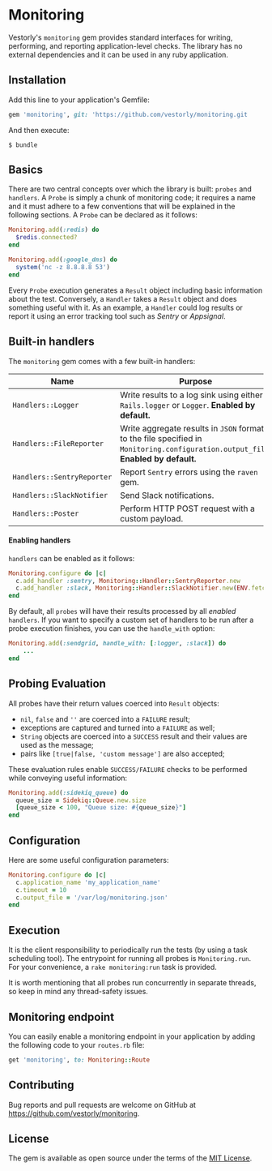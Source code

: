 # Monitoring

Vestorly's `monitoring` gem provides standard interfaces for writing,
performing, and reporting application-level checks. The library has no external
dependencies and it can be used in any ruby application.

## Installation

Add this line to your application's Gemfile:

```ruby
gem 'monitoring', git: 'https://github.com/vestorly/monitoring.git
```

And then execute:

    $ bundle

## Basics

There are two central concepts over which the library is built: `probes` and
`handlers`.  A `Probe` is simply a chunk of monitoring code; it requires a name
and it must adhere to a few conventions that will be explained in the
following sections. A `Probe` can be declared as it follows:

```ruby
Monitoring.add(:redis) do
  $redis.connected?
end

Monitoring.add(:google_dns) do
  system('nc -z 8.8.8.8 53')
end
```

Every `Probe` execution generates a `Result` object including basic information
about the test. Conversely, a `Handler` takes a `Result` object and does something
useful with it. As an example, a `Handler` could log results or report
it using an error tracking tool such as *Sentry* or *Appsignal*.

## Built-in handlers

The `monitoring` gem comes with a few built-in handlers:

Name | Purpose
--- | ---
`Handlers::Logger` | Write results to a log sink using either `Rails.logger` or `Logger`. **Enabled by default.**
`Handlers::FileReporter` | Write aggregate results in `JSON` format to the file specified in `Monitoring.configuration.output_file`. **Enabled by default.**
`Handlers::SentryReporter` | Report `Sentry` errors using the `raven` gem.
`Handlers::SlackNotifier` | Send Slack notifications.
`Handlers::Poster` | Perform HTTP POST request with a custom payload.

#### Enabling handlers

`handlers` can be enabled as it follows:

```ruby
Monitoring.configure do |c|
  c.add_handler :sentry, Monitoring::Handler::SentryReporter.new
  c.add_handler :slack, Monitoring::Handler::SlackNotifier.new(ENV.fetch(:SLACK_WEBHOOK))
end
```

By default, all `probes` will have their results processed by all *enabled*
`handlers`.  If you want to specify a custom set of handlers to be run after a
probe execution finishes, you can use the `handle_with` option:

```ruby
Monitoring.add(:sendgrid, handle_with: [:logger, :slack]) do
    ...
end
```

## Probing Evaluation

All probes have their return values coerced into `Result` objects:

* `nil`, `false` and `''` are coerced into a `FAILURE` result;
* exceptions are captured and turned into a `FAILURE` as well;
* `String` objects are coerced into a `SUCCESS` result and their values are used
  as the message;
* pairs like `[true|false, 'custom message']` are also accepted;

These evaluation rules enable `SUCCESS/FAILURE` checks to be performed while
conveying useful information:

```ruby
Monitoring.add(:sidekiq_queue) do
  queue_size = Sidekiq::Queue.new.size
  [queue_size < 100, "Queue size: #{queue_size}"]
end
```

## Configuration

Here are some useful configuration parameters:

```ruby
Monitoring.configure do |c|
  c.application_name 'my_application_name'
  c.timeout = 10
  c.output_file = '/var/log/monitoring.json'
end
```

## Execution

It is the client responsibility to periodically run the tests (by using a task
scheduling tool). The entrypoint for running all probes is `Monitoring.run`. For
your convenience, a `rake monitoring:run` task is provided.

It is worth mentioning that all probes run concurrently in separate threads, so
keep in mind any thread-safety issues.

## Monitoring endpoint

You can easily enable a monitoring endpoint in your application by adding the
following code to your `routes.rb` file:

```ruby
get 'monitoring', to: Monitoring::Route
```

## Contributing

Bug reports and pull requests are welcome on GitHub at https://github.com/vestorly/monitoring.


## License

The gem is available as open source under the terms of the [MIT License](http://opensource.org/licenses/MIT).
